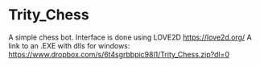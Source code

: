 # Trity_Chess
A simple chess bot. Interface is done using LOVE2D
https://love2d.org/
A link to an .EXE with dlls for windows: https://www.dropbox.com/s/6t4sgrbbpic98l1/Trity_Chess.zip?dl=0
